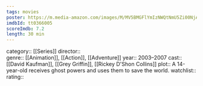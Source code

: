 ```yaml
---
tags: movies
poster: https://m.media-amazon.com/images/M/MV5BMGFlYmIzNWQtNmU5Zi00NjA4LWFhMTYtY2U2NzQ0MmYyNmMzXkEyXkFqcGdeQXVyODUwNjEzMzg@._V1_SX300.jpg
imdbId: tt0366005
scoreImdb: 7.2
length: 30 min
---
```


category:: [[Series]]
director::  
genre:: [[Animation]], [[Action]], [[Adventure]]
year:: 2003–2007
cast:: [[David Kaufman]], [[Grey Griffin]], [[Rickey D'Shon Collins]]
plot:: A 14-year-old receives ghost powers and uses them to save the world.
watchlist::
rating::
